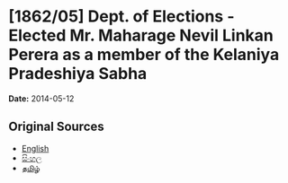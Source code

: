 # [1862/05] Dept. of Elections - Elected Mr. Maharage Nevil Linkan Perera as a member of the Kelaniya Pradeshiya Sabha

**Date:** 2014-05-12

## Original Sources

- [English](https://documents.gov.lk/view/extra-gazettes/2014/5/1862-05_E.pdf)
- [සිංහල](https://documents.gov.lk/view/extra-gazettes/2014/5/1862-05_S.pdf)
- [தமிழ்](https://documents.gov.lk/view/extra-gazettes/2014/5/1862-05_T.pdf)
